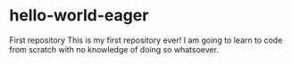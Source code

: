 # hello-world-eager
First repository
This is my first repository ever! I am going to learn to code from scratch with no knowledge of doing so whatsoever. 
